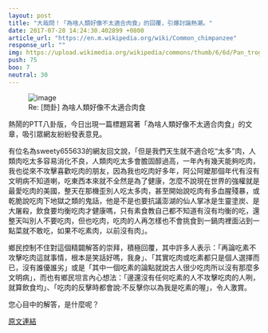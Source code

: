 ```yaml
---
layout: post
title: "大哉問！「為啥人類好像不太適合肉食」的回覆，引爆討論熱潮。"
date: 2017-07-28 14:24:30.402899 +0800
article_url: "https://en.m.wikipedia.org/wiki/Common_chimpanzee"
response_url: ""
img: https://upload.wikimedia.org/wikipedia/commons/thumb/6/6d/Pan_troglodytes_%28male%29.jpg/1200px-Pan_troglodytes_%28male%29.jpg
push: 75
boo: 7
neutral: 30
---
```


<figure>
<img src="https://upload.wikimedia.org/wikipedia/commons/thumb/6/6d/Pan_troglodytes_%28male%29.jpg/1200px-Pan_troglodytes_%28male%29.jpg" alt="image">
<figcaption>
Re: [問卦] 為啥人類好像不太適合肉食
</figcaption>
</figure>



熱鬧的PTT八卦版，今日出現一篇標題寫著「為啥人類好像不太適合肉食」的文章，吸引眾網友紛紛發表意見。

有位名為sweety655633的網友回文說，「但是我們天生就不適合吃“太多”肉，人類肉吃太多容易消化不良，人類肉吃太多會膽固醇過高，一年內有幾天能夠吃肉，我也從來不攻擊喜歡吃肉的朋友，因為我也吃肉好多年，阿公阿嬤那個年代有沒有文明病不知道喇，吃東西本來就不全然是為了健康，怎麼不說現在世界的強權就是最愛吃肉的美國，整天在那機歪別人吃太多肉，甚至開始說吃肉有多血腥殘暴，或乾脆說吃肉下地獄之類的鬼話，他是不是也要抗議澎湖的仙人掌冰是生靈塗炭、是大屠殺，飲食要均衡吃肉才健康嗎，只有素食教自己都不知道有沒有均衡的吃，還整天叫別人不要吃肉，但也吃肉，吃肉的人再怎樣也不會挑食到一鍋肉裡面沾到一點菜就不敢吃，如果不吃素肉，以前沒有肉」。

鄉民控制不住對這個精闢解答的崇拜，積極回覆，其中許多人表示：「再論吃素不攻擊吃肉這就事情，根本是笑話好嗎，我身」、「其實吃肉或吃素都只是個人選擇而已，沒有誰優誰劣」或是「其中一個吃素的論點就說古人很少吃肉所以沒有那麼多文明病」，而也有鄉民坦言內心想法：「邊還沒有任何吃素的人不攻擊吃肉的人咧，就算飲食均」、「吃肉的反擊時都會說:不反擊你以為我是吃素的喔」，令人激賞。

您心目中的解答，是什麼呢？

<a href = "https://www.ptt.cc/bbs/Gossiping/M.1501196577.A.620.html">原文連結</a>

